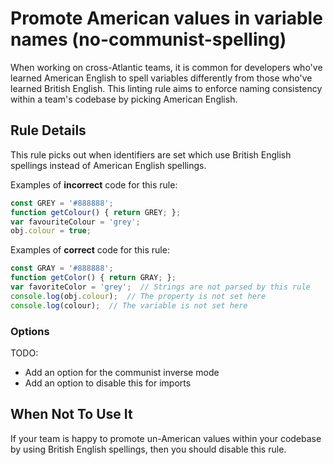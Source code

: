 # Promote American values in variable names (no-communist-spelling)

When working on cross-Atlantic teams, it is common for developers who've learned American English to spell variables differently from those who've learned British English. This linting rule aims to enforce naming consistency within a team's codebase by picking American English.

## Rule Details

This rule picks out when identifiers are set which use British English spellings instead of American English spellings.

Examples of **incorrect** code for this rule:

```js
const GREY = '#888888';
function getColour() { return GREY; };
var favouriteColour = 'grey';
obj.colour = true;
```

Examples of **correct** code for this rule:

```js
const GRAY = '#888888';
function getColor() { return GRAY; };
var favoriteColor = 'grey';  // Strings are not parsed by this rule
console.log(obj.colour);  // The property is not set here
console.log(colour);  // The variable is not set here
```

### Options

TODO:
- Add an option for the communist inverse mode
- Add an option to disable this for imports

## When Not To Use It

If your team is happy to promote un-American values within your codebase by using British English spellings, then you should disable this rule.

